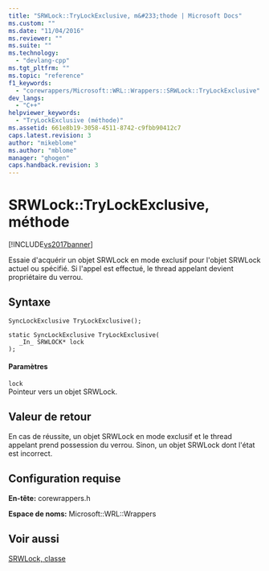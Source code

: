 ```yaml
---
title: "SRWLock::TryLockExclusive, m&#233;thode | Microsoft Docs"
ms.custom: ""
ms.date: "11/04/2016"
ms.reviewer: ""
ms.suite: ""
ms.technology: 
  - "devlang-cpp"
ms.tgt_pltfrm: ""
ms.topic: "reference"
f1_keywords: 
  - "corewrappers/Microsoft::WRL::Wrappers::SRWLock::TryLockExclusive"
dev_langs: 
  - "C++"
helpviewer_keywords: 
  - "TryLockExclusive (méthode)"
ms.assetid: 661e8b19-3058-4511-8742-c9fbb90412c7
caps.latest.revision: 3
author: "mikeblome"
ms.author: "mblome"
manager: "ghogen"
caps.handback.revision: 3
---
```

# SRWLock::TryLockExclusive, m&#233;thode
[!INCLUDE[vs2017banner](../assembler/inline/includes/vs2017banner.md)]

Essaie d'acquérir un objet SRWLock en mode exclusif pour l'objet SRWLock actuel ou spécifié.  Si l'appel est effectué, le thread appelant devient propriétaire du verrou.  
  
## Syntaxe  
  
```  
SyncLockExclusive TryLockExclusive();  
  
static SyncLockExclusive TryLockExclusive(  
   _In_ SRWLOCK* lock  
);  
```  
  
#### Paramètres  
 `lock`  
 Pointeur vers un objet SRWLock.  
  
## Valeur de retour  
 En cas de réussite, un objet SRWLock en mode exclusif et le thread appelant prend possession du verrou.  Sinon, un objet SRWLock dont l'état est incorrect.  
  
## Configuration requise  
 **En\-tête:** corewrappers.h  
  
 **Espace de noms:** Microsoft::WRL::Wrappers  
  
## Voir aussi  
 [SRWLock, classe](../windows/srwlock-class.md)